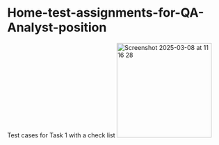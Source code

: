 # Home-test-assignments-for-QA-Analyst-position

Test cases for Task 1 with a check list
<img width="218" alt="Screenshot 2025-03-08 at 11 16 28" src="https://github.com/user-attachments/assets/218674b9-f2f7-4a94-8f55-db28d4552ccf" />
